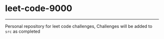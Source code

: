 # leet-code-9000

---

Personal repository for leet code challenges,
Challenges will be added to `src` as completed
